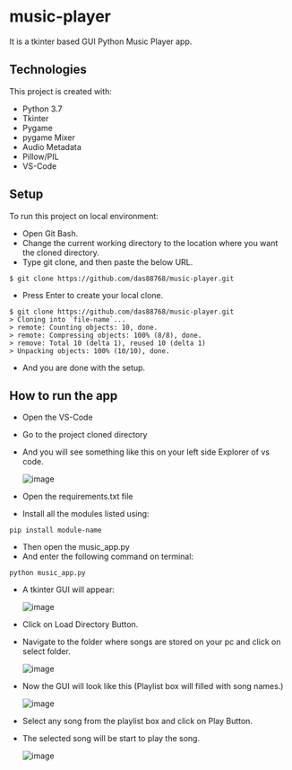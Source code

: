 # music-player
It is a tkinter based GUI Python Music Player app.

## Technologies
This project is created with:
* Python 3.7
* Tkinter
* Pygame
* pygame Mixer
* Audio Metadata
* Pillow/PIL
* VS-Code

## Setup
To run this project on local environment:
* Open Git Bash.
* Change the current working directory to the location where you want the cloned directory.
* Type git clone, and then paste the below URL.

```
$ git clone https://github.com/das88768/music-player.git
```

* Press Enter to create your local clone.

```
$ git clone https://github.com/das88768/music-player.git
> Cloning into `file-name`...
> remote: Counting objects: 10, done.
> remote: Compressing objects: 100% (8/8), done.
> remove: Total 10 (delta 1), reused 10 (delta 1)
> Unpacking objects: 100% (10/10), done.
```
* And you are done with the setup.

## How to run the app
* Open the VS-Code
* Go to the project cloned directory
* And you will see something like this on your left side Explorer of vs code.

  ![image](https://user-images.githubusercontent.com/89207002/177941606-9409e9ce-6508-4d97-97fa-fad02794413a.png)

* Open the requirements.txt file
* Install all the modules listed using:
 ```
 pip install module-name
 ```
* Then open the music_app.py
* And enter the following command on terminal:
```
python music_app.py
```

* A tkinter GUI will appear:

  ![image](https://user-images.githubusercontent.com/89207002/177944288-5ac0e395-af5e-4988-a44e-af2d2e03dc2f.png)

* Click on Load Directory Button.
* Navigate to the folder where songs are stored on your pc and click on select folder.
  
  ![image](https://user-images.githubusercontent.com/89207002/177945231-07aa0591-699a-4d4a-b2ef-c8946907c1ed.png)
  
* Now the GUI will look like this (Playlist box will filled with song names.)

  ![image](https://user-images.githubusercontent.com/89207002/177945694-6aa3e9f4-4396-4cbe-8c3a-025fb327df97.png)

* Select any song from the playlist box and click on Play Button.
* The selected song will be start to play the song.

  ![image](https://user-images.githubusercontent.com/89207002/177946383-89295775-4713-451f-981e-afb1ca00b727.png)
